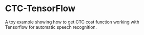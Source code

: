 # CTC-TensorFlow
A toy example showing how to get CTC cost function working with Tensorflow for automatic speech recognition.
